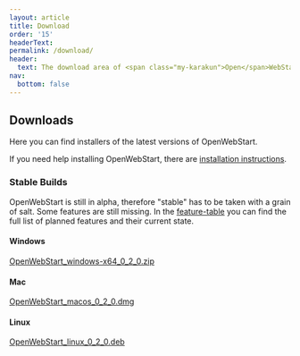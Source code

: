 ```yaml
---
layout: article
title: Download
order: '15'
headerText:
permalink: /download/
header:
  text: The download area of <span class="my-karakun">Open</span>WebStart
nav:
  bottom: false
---
```


## Downloads
Here you can find installers of the latest versions of <span class="text-highlight">Open<span>WebStart</span></span>.

If you need help installing <span class="text-highlight">Open<span>WebStart</span></span>, there are [installation instructions](/installation).


### Stable Builds
<span class="text-highlight">Open<span>WebStart</span></span> is still in alpha, therefore "stable" has to be taken with a grain of salt.
Some features are still missing.
In the [feature-table](/feature-table) you can find the full list of planned features and their current state.

#### Windows
[OpenWebStart_windows-x64_0_2_0.zip](https://github.com/karakun/OpenWebStart/releases/download/v0.2.0/OpenWebStart_windows-x64_0_2_0.zip)

#### Mac
[OpenWebStart_macos_0_2_0.dmg](https://github.com/karakun/OpenWebStart/releases/download/v0.2.0/OpenWebStart_macos_0_2_0.dmg)

#### Linux
[OpenWebStart_linux_0_2_0.deb](https://github.com/karakun/OpenWebStart/releases/download/v0.2.0/OpenWebStart_linux_0_2_0.deb)